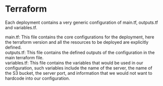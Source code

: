 # Terraform

Each deployment contains a very generic configuration of main.tf, outputs.tf and variables.tf.

main.tf: This file contains the core configurations for the deployment, here the terraform version and all the resources to be deployed are explicitly defined.\
outputs.tf: This file contains the defined outputs of the configuration in the main terraform file.\
variables.tf: This file contains the variables that would be used in our configuration, such variables include the name of the server, the name of the S3 bucket, the server port, and information that we would not want to hardcode into our configuration.
